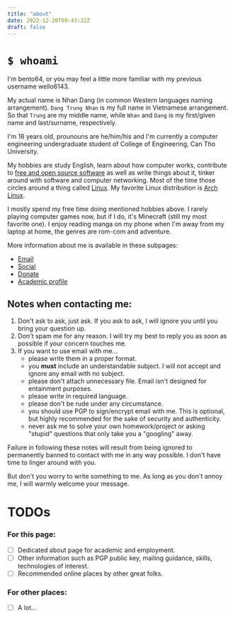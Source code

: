 ```yaml
---
title: "about"
date: 2022-12-20T09:43:32Z
draft: false
---
```


# `$ whoami`

I'm bento64, or you may feel a little more familiar with my previous username wello6143.

My actual name is Nhan Dang (in common Western languages naming arrangement). `Dang Trung Nhan` is my full name in Vietnamese arrangement. So that `Trung` are my middle name, while `Nhan` and `Dang` is my first/given name and last/surname, respectively.

I'm 18 years old, prounouns are he/him/his and I'm currently a computer engineering undergraduate student of College of Engineering, Can Tho University.

My hobbies are study English, learn about how computer works, contribute to [free and open source software](https://en.wikipedia.org/wiki/Free_and_open-source_software) as well as write things about it, tinker around with software and computer networking. Most of the time those circles around a thing called [Linux](https://en.wikipedia.org/wiki/Linux). My favorite Linux distribution is [Arch Linux](https://archlinux.org).

I mostly spend my free time doing mentioned hobbies above. I rarely playing computer games now, but if I do, it's Minecraft (still my most favorite one). I enjoy reading manga on my phone when I'm away from my laptop at home, the genres are rom-com and adventure.

More information about me is available in these subpages:

* [Email](./email)
* [Social](./social)
* [Donate](./donate)
* [Academic profile](./academic)

## Notes when contacting me:
1. Don't ask to ask, just ask. If you ask to ask, I will ignore you until you bring your question up.
2. Don't spam me for any reason. I will try my best to reply you as soon as possible if your concern touches me.
3. If you want to use email with me...
    * please write them in a proper format.
    * you **must** include an understandable subject. I will not accept and ignore any email with no subject.
    * please don't attach unnecessary file. Email isn't designed for entainment purposes.
    * please write in required language.
    * please don't be rude under any circumstance.
    * you should use PGP to sign/encrypt email with me. This is optional, but highly recommended for the sake of security and authenticity.
    * never ask me to solve your own homework/project or asking "stupid" questions that only take you a "googling" away.

Failure in following these notes will result from being ignored to permanently banned to contact with me in any way possible. I don't have time to linger around with you.

But don't you worry to write something to me. As long as you don't annoy me, I will warmly welcome your message.

# TODOs

### For this page:

- [ ] Dedicated about page for academic and employment.
- [ ] Other information such as PGP public key, mailing guidance, skills, technologies of interest.
- [ ] Recommended online places by other great folks.

### For other places:
- [ ] A lot...